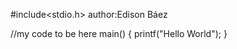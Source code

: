 #include<stdio.h>
author:Edison Báez

//my code to be here
main()
  {
  printf("Hello World");
  }

